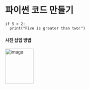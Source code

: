 # 파이썬 코드 만들기

````
if 5 > 2:
  print("Five is greater than two!")
````
#### 사진 삽입 방법

<img width="91" height="112" alt="image" src="https://github.com/user-attachments/assets/48688f8b-f5af-4a32-8d6a-942b85daa145" />

